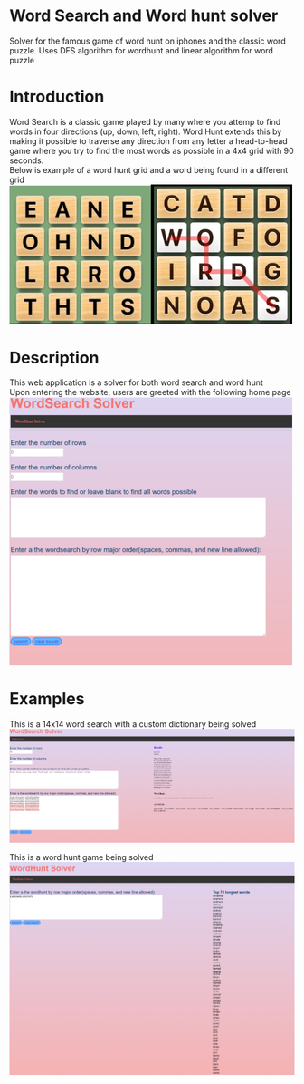 # Word Search and Word hunt solver
Solver for the famous game of word hunt on iphones and the classic word puzzle.
Uses DFS algorithm for wordhunt and linear algorithm for word puzzle

# Introduction
Word Search is a classic game played by many where you attemp to find words in four directions (up, down, left, right). Word Hunt extends this by making it possible to traverse any direction from any letter a head-to-head game where you try to find the most words as possible in a 4x4 grid with 90 seconds. <br />
Below is example of a word hunt grid and a word being found in a different grid <br />
<img src = "images/WH-example.png" width="250"><img src = "images/WH being played.png" width="250">

# Description
This web application is a solver for both word search and word hunt <br />
Upon entering the website, users are greeted with the following home page  <br />
<img src = "images/WS-homepage.png" width="500">
# Examples
This is a 14x14 word search with a custom dictionary being solved <br />
 <img src = "images/WS-solved.png" width="1000" length = "750">
 
 This is a word hunt game being solved <br />
 <img src = "images/WH-solve.png" width="1000">
